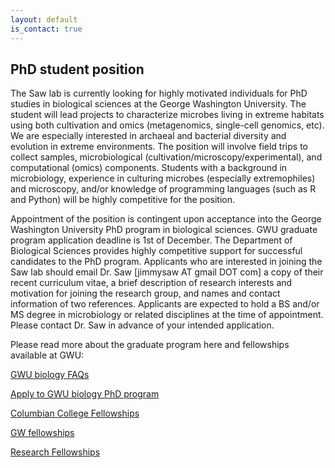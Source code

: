 ```yaml
---
layout: default
is_contact: true
---
```


## PhD student position

The Saw lab is currently looking for highly motivated individuals for PhD studies in biological sciences at the George Washington University. The student will lead projects to characterize microbes living in extreme habitats using both cultivation and omics (metagenomics, single-cell genomics, etc). We are especially interested in archaeal and bacterial diversity and evolution in extreme environments. The position will involve field trips to collect samples, microbiological (cultivation/microscopy/experimental), and computational (omics) components. Students with a background in microbiology, experience in culturing microbes (especially extremophiles) and microscopy, and/or knowledge of programming languages (such as R and Python) will be highly competitive for the position.

Appointment of the position is contingent upon acceptance into the George Washington University PhD program in biological sciences. GWU graduate program application deadline is 1st of December. The Department of Biological Sciences provides highly competitive support for successful candidates to the PhD program. Applicants who are interested in joining the Saw lab should email Dr. Saw [jimmysaw AT gmail DOT com] a copy of their recent curriculum vitae, a brief description of research interests and motivation for joining the research group, and names and contact information of two references. Applicants are expected to hold a BS and/or MS degree in microbiology or related disciplines at the time of appointment. Please contact Dr. Saw in advance of your intended application.

Please read more about the graduate program here and fellowships available at GWU:

[GWU biology FAQs](https://biology.columbian.gwu.edu/graduate-faq)

[Apply to GWU biology PhD program](https://biology.columbian.gwu.edu/apply-now)

[Columbian College Fellowships](https://www2.gwu.edu/~fellows/ccas.html)

[GW fellowships](https://www2.gwu.edu/~fellows/fellowships.html)

[Research Fellowships](https://www2.gwu.edu/~fellows/research.html)
